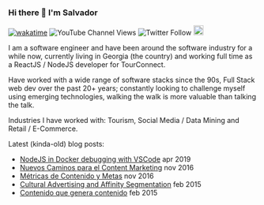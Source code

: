 ### Hi there 👋 I'm Salvador

[![wakatime](https://wakatime.com/badge/user/7b655bb4-43bf-4172-af0a-1f7bdfd2c285.svg)](https://wakatime.com/@7b655bb4-43bf-4172-af0a-1f7bdfd2c285) ![YouTube Channel Views](https://img.shields.io/youtube/channel/views/UCHh1XFiGFxLWFbQhYtivPQQ?style=social) ![Twitter Follow](https://img.shields.io/twitter/follow/SalvadorAceves?style=social) <a href="https://www.instagram.com/xalakox/" target="blank"><img src="https://img.shields.io/badge/Instagram-%23E4405F.svg?style=for-the-badge&logo=Instagram&logoColor=white" height="20"/></a>



I am a software engineer and have been around the software industry for a while now, currently living in Georgia (the country) and working full time as a ReactJS / NodeJS developer for TourConnect.

Have worked with a wide range of software stacks since the 90s, Full Stack web dev over the past 20+ years; constantly looking to challenge myself using emerging technologies, walking the walk is more valuable than talking the talk.

Industries I have worked with: Tourism, Social Media / Data Mining and Retail / E-Commerce.

Latest (kinda-old) blog posts:
- [NodeJS in Docker debugging with VSCode](https://salvador.aceves.mx/nodejs-debug-docker-vscode/) apr 2019
- [Nuevos Caminos para el Content Marketing](https://salvador.aceves.mx/nuevos-caminos-para-el-content-marketing/) nov 2016
- [Métricas de Contenido y Metas](https://salvador.aceves.mx/metricas-de-contenido-y-metas/) nov 2016
- [Cultural Advertising and Affinity Segmentation](https://salvador.aceves.mx/cultural-advertising-and-affinity-segmentation/) feb 2015
- [Contenido que genera contenido](https://salvador.aceves.mx/contenido-que-genera-contenido/) feb 2015
